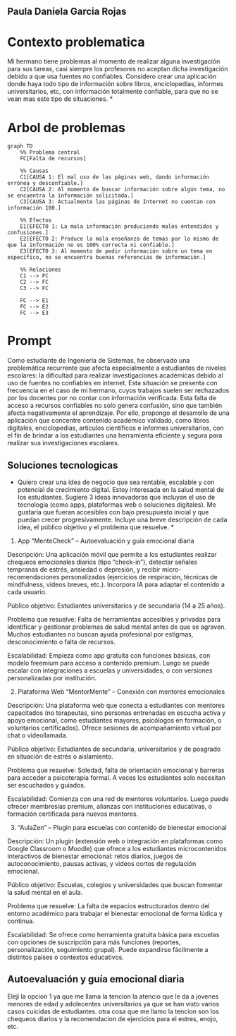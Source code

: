 ## Paula Daniela Garcia Rojas

# Contexto problematica 

Mi hermano tiene problemas al momento de realizar alguna investigación para sus tareas, casi siempre los profesores no aceptan dicha investigación debido a que usa fuentes no confiables. Considero crear una aplicación donde haya todo tipo de información sobre libros, enciclopedias, informes universitarios, etc, con información totalmente confiable, para que no se vean mas este tipo de situaciones. *

# Arbol de problemas 
``` mermaid
graph TD
    %% Problema central
    FC[Falta de recursos]

    %% Causas
    C1[CAUSA 1: El mal uso de las páginas web, dando información errónea y desconfiable.]
    C2[CAUSA 2: Al momento de buscar información sobre algún tema, no se encuentra la información solicitada.]
    C3[CAUSA 3: Actualmente las páginas de Internet no cuentan con información 100.]

    %% Efectos
    E1[EFECTO 1: La mala información produciendo malos entendidos y confusiones.]
    E2[EFECTO 2: Produce la mala enseñanza de temas por lo mismo de que la información no es 100% correcta ni confiable.]
    E3[EFECTO 3: Al momento de pedir información sobre un tema en específico, no se encuentra buenas referencias de información.]

    %% Relaciones
    C1 --> FC
    C2 --> FC
    C3 --> FC

    FC --> E1
    FC --> E2
    FC --> E3
```
# Prompt 

Como estudiante de Ingeniería de Sistemas, he observado una problemática recurrente que afecta especialmente a estudiantes de niveles escolares: la dificultad para realizar investigaciones académicas debido al uso de fuentes no confiables en internet. Esta situación se presenta con frecuencia en el caso de mi hermano, cuyos trabajos suelen ser rechazados por los docentes por no contar con información verificada. Esta falta de acceso a recursos confiables no solo genera confusión, sino que también afecta negativamente el aprendizaje. Por ello, propongo el desarrollo de una aplicación que concentre contenido académico validado, como libros digitales, enciclopedias, artículos científicos e informes universitarios, con el fin de brindar a los estudiantes una herramienta eficiente y segura para realizar sus investigaciones escolares.

## Soluciones tecnologicas 

* Quiero crear una idea de negocio que sea rentable, escalable y con potencial de crecimiento digital. Estoy interesada en la salud mental de los estudiantes. Sugiere 3 ideas innovadoras que incluyan el uso de tecnología (como apps, plataformas web o soluciones digitales). Me gustaría que fueran accesibles con bajo presupuesto inicial y que puedan crecer progresivamente. Incluye una breve descripción de cada idea, el público objetivo y el problema que resuelve. *

1. App “MenteCheck” – Autoevaluación y guía emocional diaria

Descripción:
Una aplicación móvil que permite a los estudiantes realizar chequeos emocionales diarios (tipo “check-in”), detectar señales tempranas de estrés, ansiedad o depresión, y recibir micro-recomendaciones personalizadas (ejercicios de respiración, técnicas de mindfulness, videos breves, etc.). Incorpora IA para adaptar el contenido a cada usuario.

Público objetivo:
Estudiantes universitarios y de secundaria (14 a 25 años).

Problema que resuelve:
Falta de herramientas accesibles y privadas para identificar y gestionar problemas de salud mental antes de que se agraven. Muchos estudiantes no buscan ayuda profesional por estigmas, desconocimiento o falta de recursos.

Escalabilidad:
Empieza como app gratuita con funciones básicas, con modelo freemium para acceso a contenido premium. Luego se puede escalar con integraciones a escuelas y universidades, o con versiones personalizadas por institución.

2. Plataforma Web “MentorMente” – Conexión con mentores emocionales

Descripción:
Una plataforma web que conecta a estudiantes con mentores capacitados (no terapeutas, sino personas entrenadas en escucha activa y apoyo emocional, como estudiantes mayores, psicólogos en formación, o voluntarios certificados). Ofrece sesiones de acompañamiento virtual por chat o videollamada.

Público objetivo:
Estudiantes de secundaria, universitarios y de posgrado en situación de estrés o aislamiento.

Problema que resuelve:
Soledad, falta de orientación emocional y barreras para acceder a psicoterapia formal. A veces los estudiantes solo necesitan ser escuchados y guiados.

Escalabilidad:
Comienza con una red de mentores voluntarios. Luego puede ofrecer membresías premium, alianzas con instituciones educativas, o formación certificada para nuevos mentores.

3. “AulaZen” – Plugin para escuelas con contenido de bienestar emocional

Descripción:
Un plugin (extensión web o integración en plataformas como Google Classroom o Moodle) que ofrece a los estudiantes microcontenidos interactivos de bienestar emocional: retos diarios, juegos de autoconocimiento, pausas activas, y videos cortos de regulación emocional.

Público objetivo:
Escuelas, colegios y universidades que buscan fomentar la salud mental en el aula.

Problema que resuelve:
La falta de espacios estructurados dentro del entorno académico para trabajar el bienestar emocional de forma lúdica y continua.

Escalabilidad:
Se ofrece como herramienta gratuita básica para escuelas con opciones de suscripción para más funciones (reportes, personalización, seguimiento grupal). Puede expandirse fácilmente a distintos países o contextos educativos.

## Autoevaluación y guía emocional diaria 

 Eleji la opcion 1 ya que me llama la tencion la atencio que le da a jovenes menores de edad y adolecentes universitarios ya que se han visto varios casos cuicidas de estudiantes. otra cosa que me llamo la tencion son los chequeos diarios y la recomendacion de ejercicios para el estres, enojo, etc. 
